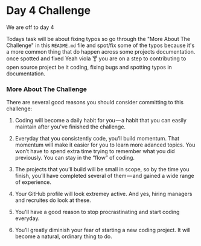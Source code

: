# Day 4 Challenge

We are off to day 4 

Todays task will be about fixing typos so go through the "More About The Challenge" in this `README.md`
file and spot/fix some of the typos because it's a more common thing that do happen across some projects documentation.
once spotted and fixed Yeah viola :cocktail: you are on a step to contributing to open source project be it coding, fixing bugs and spotting typos in documentation.  

### More About The Challenge

There are several good reasons you should consider committing to this challenge:

1. Coding will become a daily habit for you — a habit that you can easily maintain after you've finished the
   challenge.

2. Everyday that you consistently code, you’ll build momentum. That momentum will make it easier for you to learn
   more adanced topics. You won’t have to spend extra time trying to remember what you did previously. You can stay
   in the “flow” of coding.

3. The projects that you’ll build will be small in scope, so by the time you finish, you’ll have completed several
   of them — and gained a wide range of experience.

4. Your GitHub profile will look extremey active. And yes, hiring managers and recruites do look at these.

5. You'll have a good reason to stop procrastinating and start coding everyday.

6. You’ll greatly diminish your fear of starting a new coding project. It will become a natural, ordinary thing to do.

